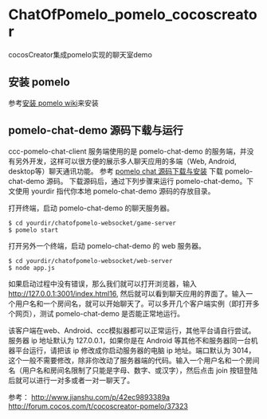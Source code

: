 # ChatOfPomelo_pomelo_cocoscreator
cocosCreator集成pomelo实现的聊天室demo

## 安装 pomelo

参考[安装 pomelo wiki](https://github.com/NetEase/pomelo/wiki/%E5%AE%89%E8%A3%85pomelo)来安装

## pomelo-chat-demo 源码下载与运行
ccc-pomelo-chat-client 服务端使用的是 pomelo-chat-demo 的服务端，并没有另外开发，这样可以很方便的展示多人聊天应用的多端（Web, Android, desktop等）聊天通讯功能。
参考 [pomelo chat 源码下载与安装](https://github.com/NetEase/pomelo/wiki/chat%E6%BA%90%E7%A0%81%E4%B8%8B%E8%BD%BD%E4%B8%8E%E5%AE%89%E8%A3%85) 下载 pomelo-chat-demo 源码。
下载源码后，通过下列步骤来运行 pomelo-chat-demo。下文使用 yourdir 指代你本地 pomelo-chat-demo 源码的存放目录。

打开终端，启动 pomelo-chat-demo 的聊天服务器。
```
$ cd yourdir/chatofpomelo-websocket/game-server 
$ pomelo start
```
打开另外一个终端，启动 pomelo-chat-demo 的 web 服务器。
```
$ cd yourdir/chatofpomelo-websocket/web-server
$ node app.js
```

如果启动过程中没有错误，那么我们就可以打开浏览器，输入 http://127.0.0.1:3001/index.html16, 然后就可以看到聊天应用的界面了。输入一个用户名和一个房间名，就可以开始聊天了。可以多开几个客户端实例（即打开多个网页），测试 pomelo-chat-demo 是否能正常地运行。

该客户端在web、Android、ccc模拟器都可以正常运行，其他平台请自行尝试。服务器 ip 地址默认为 127.0.0.1，如果你是在 Android 等其他不和服务器同一台机器平台运行，请把该 ip 修改成你启动服务器的电脑 ip 地址。端口默认为 3014，这个一般不需要修改，除非你改动了服务器端的代码。输入一个用户名和一个房间名（用户名和房间名限制了只能是字母、数字、或汉字），然后点击 join 按钮登陆后就可以进行一对多或者一对一聊天了。

参考：
http://www.jianshu.com/p/42ec9893389a
http://forum.cocos.com/t/cocoscreator-pomelo/37323


